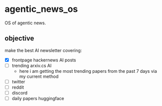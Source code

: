 # agentic_news_os

OS of agentic news.

## objective 

make the best AI newsletter covering:

- [x] frontpage hackernews AI posts
- [ ] trending arxiv.cs AI
    - here i am getting the most trending papers from the past 7 days via my current method 
- [ ] twitter
- [ ] reddit
- [ ] discord
- [ ] daily papers huggingface 
